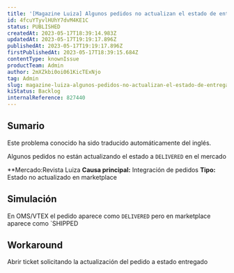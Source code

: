 ```yaml
---
title: '[Magazine Luiza] Algunos pedidos no actualizan el estado de entregado en el mercado'
id: 4fcuYTyvlHUhY7dvM4KE1C
status: PUBLISHED
createdAt: 2023-05-17T18:39:14.983Z
updatedAt: 2023-05-17T19:19:17.896Z
publishedAt: 2023-05-17T19:19:17.896Z
firstPublishedAt: 2023-05-17T18:39:15.684Z
contentType: knownIssue
productTeam: Admin
author: 2mXZkbi0oi061KicTExNjo
tag: Admin
slug: magazine-luiza-algunos-pedidos-no-actualizan-el-estado-de-entregado-en-el-mercado
kiStatus: Backlog
internalReference: 827440
---
```


## Sumario

<div class="alert alert-info">
  <p>Este problema conocido ha sido traducido automáticamente del inglés.</p>
</div>


Algunos pedidos no están actualizando el estado a `DELIVERED` en el mercado

**Mercado:Revista Luiza
**Causa principal:** Integración de pedidos
**Tipo:** Estado no actualizado en marketplace


##

## Simulación


En OMS/VTEX el pedido aparece como `DELIVERED` pero en marketplace aparece como `SHIPPED



## Workaround


Abrir ticket solicitando la actualización del pedido a estado entregado





